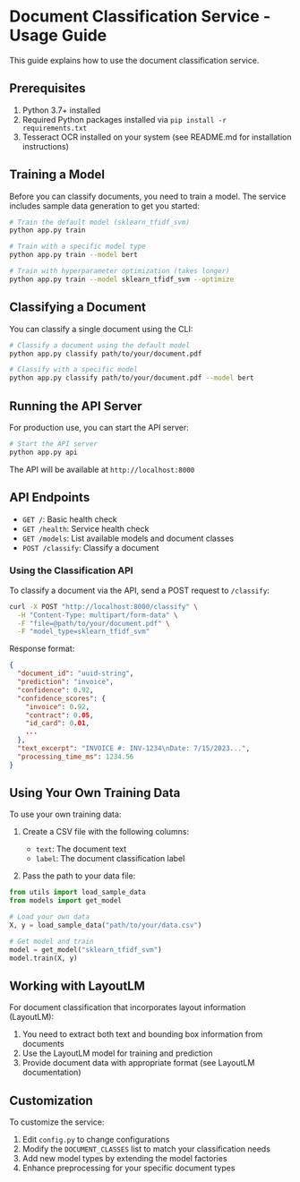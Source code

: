# Document Classification Service - Usage Guide

This guide explains how to use the document classification service.

## Prerequisites

1. Python 3.7+ installed
2. Required Python packages installed via `pip install -r requirements.txt`
3. Tesseract OCR installed on your system (see README.md for installation instructions)

## Training a Model

Before you can classify documents, you need to train a model. The service includes sample data generation to get you started:

```bash
# Train the default model (sklearn_tfidf_svm)
python app.py train

# Train with a specific model type
python app.py train --model bert

# Train with hyperparameter optimization (takes longer)
python app.py train --model sklearn_tfidf_svm --optimize
```

## Classifying a Document

You can classify a single document using the CLI:

```bash
# Classify a document using the default model
python app.py classify path/to/your/document.pdf

# Classify with a specific model
python app.py classify path/to/your/document.pdf --model bert
```

## Running the API Server

For production use, you can start the API server:

```bash
# Start the API server
python app.py api
```

The API will be available at `http://localhost:8000`

## API Endpoints

- `GET /`: Basic health check
- `GET /health`: Service health check
- `GET /models`: List available models and document classes
- `POST /classify`: Classify a document

### Using the Classification API

To classify a document via the API, send a POST request to `/classify`:

```bash
curl -X POST "http://localhost:8000/classify" \
  -H "Content-Type: multipart/form-data" \
  -F "file=@path/to/your/document.pdf" \
  -F "model_type=sklearn_tfidf_svm"
```

Response format:

```json
{
  "document_id": "uuid-string",
  "prediction": "invoice",
  "confidence": 0.92,
  "confidence_scores": {
    "invoice": 0.92,
    "contract": 0.05,
    "id_card": 0.01,
    ...
  },
  "text_excerpt": "INVOICE #: INV-1234\nDate: 7/15/2023...",
  "processing_time_ms": 1234.56
}
```

## Using Your Own Training Data

To use your own training data:

1. Create a CSV file with the following columns:
   - `text`: The document text
   - `label`: The document classification label

2. Pass the path to your data file:

```python
from utils import load_sample_data
from models import get_model

# Load your own data
X, y = load_sample_data("path/to/your/data.csv")

# Get model and train
model = get_model("sklearn_tfidf_svm")
model.train(X, y)
```

## Working with LayoutLM

For document classification that incorporates layout information (LayoutLM):

1. You need to extract both text and bounding box information from documents
2. Use the LayoutLM model for training and prediction
3. Provide document data with appropriate format (see LayoutLM documentation)

## Customization

To customize the service:

1. Edit `config.py` to change configurations
2. Modify the `DOCUMENT_CLASSES` list to match your classification needs
3. Add new model types by extending the model factories
4. Enhance preprocessing for your specific document types 